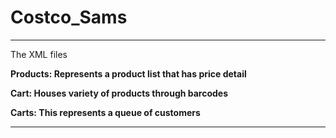 # Costco_Sams
<hr>
The XML files

<b>Products<b>: Represents a product list that has price detail

Cart: Houses variety of products through barcodes

Carts: This represents a queue of customers

<hr>
